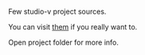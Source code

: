 Few studio-v project sources.

You can visit [them](http://studio-v.ru) if you really want to.

Open project folder for more info.